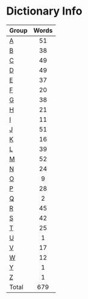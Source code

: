 ﻿Dictionary Info
=======


|Group|Words|
|-----|:------:|
|[A](A.json)|51|
|[B](B.json)|38|
|[C](C.json)|49|
|[D](D.json)|49|
|[E](E.json)|37|
|[F](F.json)|20|
|[G](G.json)|38|
|[H](H.json)|21|
|[I](I.json)|11|
|[J](J.json)|51|
|[K](K.json)|16|
|[L](L.json)|39|
|[M](M.json)|52|
|[N](N.json)|24|
|[O](O.json)|9|
|[P](P.json)|28|
|[Q](Q.json)|2|
|[R](R.json)|45|
|[S](S.json)|42|
|[T](T.json)|25|
|[U](U.json)|1|
|[V](V.json)|17|
|[W](W.json)|12|
|[Y](Y.json)|1|
|[Z](Z.json)|1|
|Total|679|
